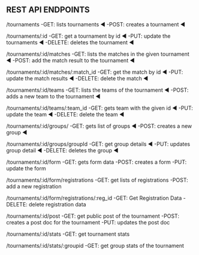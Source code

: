 ## REST API ENDPOINTS

/tournaments
    -GET: lists tournaments ◄
    -POST: creates a tournament ◄

/tournaments/:id
    -GET: get a tournament by id ◄
    -PUT: update the tournaments ◄
    -DELETE: deletes the tournament ◄

/tournaments/:id/matches 
    -GET: lists the matches in the given tournament ◄
    -POST: add the match result to the tournament ◄

/tournaments/:id/matches/:match_id
    -GET: get the match by id ◄
    -PUT: update the match results ◄
    -DELETE: delete the match ◄

/tournaments/:id/teams
    -GET: lists the teams of the tournament ◄
    -POST: adds a new team to the tournament ◄

/tournaments/:id/teams/:team_id
    -GET: gets team with the given id ◄
    -PUT: update the team ◄
    -DELETE: delete the team ◄

/tournaments/:id/groups/
    -GET: gets list of groups ◄
    -POST: creates a new group ◄

/tournaments/:id/groups/groupId
    -GET: get group details ◄
    -PUT: updates group detail ◄
    -DELETE: deletes the group ◄

/tournaments/:id/form
    -GET: gets form data
    -POST: creates a form
    -PUT: update the form

/tournaments/:id/form/registrations
    -GET: get lists of registrations
    -POST: add a new registration


/tournaments/:id/form/registrations/:reg_id
    -GET: Get Registration Data
    -DELETE: delete registration data

/tournaments/:id/post
    -GET: get public post of the tournament
    -POST: creates a post doc for the tournament
    -PUT: updates the post doc

/tournaments/:id/stats
    -GET: get tournament stats

/tournaments/:id/stats/:groupid
    -GET: get group stats of the tournament

